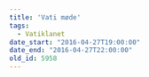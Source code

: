 ```yaml
---
title: 'Vati møde'
tags:
  - Vatiklanet
date_start: "2016-04-27T19:00:00"
date_end: "2016-04-27T22:00:00"
old_id: 5958
---
```

